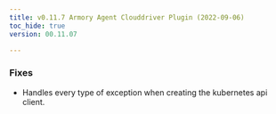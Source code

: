 ```yaml
---
title: v0.11.7 Armory Agent Clouddriver Plugin (2022-09-06)
toc_hide: true
version: 00.11.07

---
```


### Fixes
- Handles every type of exception when creating the kubernetes api client.
